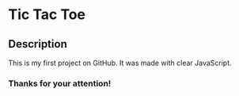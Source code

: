# Tic Tac Toe


## Description

<p>This is my first project on GitHub. It was made with clear JavaScript.</p>


<h3>Thanks for your attention!</h3>
